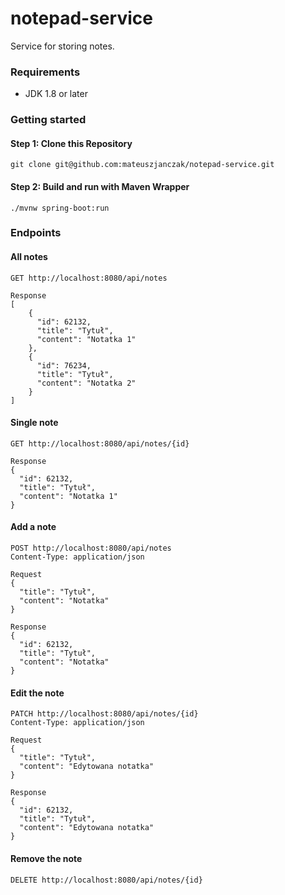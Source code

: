 # notepad-service
Service for storing notes.

### Requirements
* JDK 1.8 or later

### Getting started

#### Step 1: Clone this Repository
`git clone git@github.com:mateuszjanczak/notepad-service.git`

#### Step 2: Build and run with Maven Wrapper
`./mvnw spring-boot:run`

### Endpoints

#### All notes
```
GET http://localhost:8080/api/notes

Response
[
    {
      "id": 62132,
      "title": "Tytuł",
      "content": "Notatka 1"
    },
    {
      "id": 76234,
      "title": "Tytuł",
      "content": "Notatka 2"
    }
]
```

#### Single note
```
GET http://localhost:8080/api/notes/{id}

Response
{
  "id": 62132,
  "title": "Tytuł",
  "content": "Notatka 1"
}
```

#### Add a note
```
POST http://localhost:8080/api/notes
Content-Type: application/json

Request
{
  "title": "Tytuł",
  "content": "Notatka"
}

Response
{
  "id": 62132,
  "title": "Tytuł",
  "content": "Notatka"
}
```

#### Edit the note
```
PATCH http://localhost:8080/api/notes/{id}
Content-Type: application/json

Request
{
  "title": "Tytuł",
  "content": "Edytowana notatka"
}

Response
{
  "id": 62132,
  "title": "Tytuł",
  "content": "Edytowana notatka"
}
```

#### Remove the note
```
DELETE http://localhost:8080/api/notes/{id}
```

